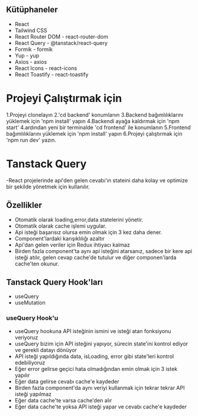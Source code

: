 ## Kütüphaneler

- React
- Tailwind CSS
- React Router DOM - react-router-dom
- React Query - @tanstack/react-query
- Formik - formik
- Yup - yup
- Axios - axios
- React Icons - react-icons
- React Toastify - react-toastify

# Projeyi Çalıştırmak için

1.Projeyi clonelayın
2.'cd backend' konumlanın
3.Backend bağımlılıklarını yüklemek için 'npm install' yapın
4.Backendi ayağa kaldırmak için 'npm start'
4.ardından yeni bir terminalde 'cd frontend' ile konumlanın
5.Frontend bağımlılıklarını yüklemek için 'npm install' yapın
6.Projeyi çalıştırmak için 'npm run dev' yazın.

# Tanstack Query

-React projelerinde api'den gelen cevabı'ın stateini daha kolay ve optimize bir şekilde yönetmek için kullanılır.

## Özellikler

- Otomatik olarak loading,error,data statelerini yönetir.
- Otomatik olarak cache işlemi uygular.
- Api isteği başarısız olursa emin olmak için 3 kez daha dener.
- Component'lardaki karışıklılığı azaltır
- Api'dan gelen veriler için Redux ihtiyacı kalmaz
- Birden fazla component'ta aynı api isteğini atarsanız, sadece bir kere api isteği atılır, gelen cevap cache'de tutulur ve diğer componen'larda cache'ten okunur.

## Tanstack Query Hook'ları

- useQuery
- useMutation

### useQuery Hook'u

- useQuery hookuna API isteğinin ismini ve isteği atan fonksiyonu veriyoruz
- useQuery bizim için API isteğini yapıyor, sürecin state'ini kontrol ediyor ve gerekli datayı dönüyor
- API isteği yapıldığında data, isLoading, error gibi state'leri kontrol edebiliyoruz
- Eğer error gelirse geçici hata olmadığından emin olmak için 3 istek yapılır
- Eğer data gelirse cevabı cache'e kaydeder
- Birden fazla component'da aynı veriyi kullanmak için tekrar tekrar API isteği yapılmaz
- Eğer data cache'te varsa cache'den alır
- Eğer data cache'te yoksa API isteği yapar ve cevabı cache'e kaydeder
